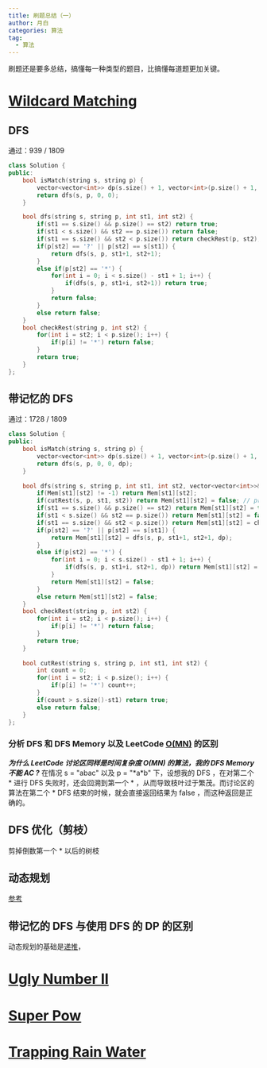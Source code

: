 ```yaml
---
title: 刷题总结（一）
author: 月白
categories: 算法
tag:
  - 算法
---
```


刷题还是要多总结，搞懂每一种类型的题目，比搞懂每道题更加关键。

# [Wildcard Matching](https://leetcode.com/problems/wildcard-matching/)

## DFS

通过：939 / 1809

```C++
class Solution {
public:
    bool isMatch(string s, string p) {
        vector<vector<int>> dp(s.size() + 1, vector<int>(p.size() + 1, -1));
        return dfs(s, p, 0, 0);
    }

    bool dfs(string s, string p, int st1, int st2) {
        if(st1 == s.size() && p.size() == st2) return true;
        if(st1 < s.size() && st2 == p.size()) return false;
        if(st1 == s.size() && st2 < p.size()) return checkRest(p, st2);
        if(p[st2] == '?' || p[st2] == s[st1]) {
            return dfs(s, p, st1+1, st2+1);
        }
        else if(p[st2] == '*') {
            for(int i = 0; i < s.size() - st1 + 1; i++) {
                if(dfs(s, p, st1+i, st2+1)) return true;
            }
            return false;
        }
        else return false;
    }
    bool checkRest(string p, int st2) {
        for(int i = st2; i < p.size(); i++) {
            if(p[i] != '*') return false;
        }
        return true;
    }
};
```

## 带记忆的 DFS

通过：1728 / 1809

```C++
class Solution {
public:
    bool isMatch(string s, string p) {
        vector<vector<int>> dp(s.size() + 1, vector<int>(p.size() + 1, -1));
        return dfs(s, p, 0, 0, dp);
    }
    
    bool dfs(string s, string p, int st1, int st2, vector<vector<int>>& Mem) {
        if(Mem[st1][st2] != -1) return Mem[st1][st2];
        if(cutRest(s, p, st1, st2)) return Mem[st1][st2] = false; // pruning
        if(st1 == s.size() && p.size() == st2) return Mem[st1][st2] = true;
        if(st1 < s.size() && st2 == p.size()) return Mem[st1][st2] = false;
        if(st1 == s.size() && st2 < p.size()) return Mem[st1][st2] = checkRest(p, st2);
        if(p[st2] == '?' || p[st2] == s[st1]) {
            return Mem[st1][st2] = dfs(s, p, st1+1, st2+1, dp);
        }
        else if(p[st2] == '*') {
            for(int i = 0; i < s.size() - st1 + 1; i++) {
                if(dfs(s, p, st1+i, st2+1, dp)) return Mem[st1][st2] = true;
            }
            return Mem[st1][st2] = false; 
        }
        else return Mem[st1][st2] = false;
    }
    bool checkRest(string p, int st2) {
        for(int i = st2; i < p.size(); i++) {
            if(p[i] != '*') return false;
        }
        return true;
    }
    
    bool cutRest(string s, string p, int st1, int st2) {
        int count = 0;
        for(int i = st2; i < p.size(); i++) {
            if(p[i] != '*') count++;
        }
        if(count > s.size()-st1) return true;
        else return false;
    }
};
```

### 分析 DFS 和 DFS Memory 以及 LeetCode [O(MN)](https://leetcode.com/problems/wildcard-matching/discuss/17810/Linear-runtime-and-constant-space-solution) 的区别

***为什么 LeetCode 讨论区同样是时间复杂度 O(MN) 的算法，我的 DFS Memory 不能 AC ?***
在情况 s = "abac" 以及 p = "\*a\*b" 下，设想我的 DFS ，在对第二个 \* 进行 DFS 失败时，还会回溯到第一个 \* ，从而导致枝叶过于繁茂。而讨论区的算法在第二个 \* DFS 结束的时候，就会直接返回结果为 false ，而这种返回是正确的。


## DFS 优化（剪枝）

剪掉倒数第一个 \* 以后的树枝

## 动态规划


[参考](https://leetcode.com/problems/wildcard-matching/discuss/17812/My-java-DP-solution-using-2D-table)

## 带记忆的 DFS 与使用 DFS 的 DP 的区别

动态规划的基础是[递推](https://zh.wikipedia.org/wiki/%E9%81%9E%E8%BF%B4%E9%97%9C%E4%BF%82%E5%BC%8F)，

# [Ugly Number II](https://leetcode.com/problems/ugly-number-ii/)



# [Super Pow](https://leetcode.com/problems/super-pow/)



# [Trapping Rain Water](https://leetcode.com/problems/trapping-rain-water/)